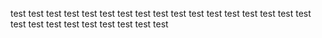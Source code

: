 test test test test test test test test test test test test test test test test test test test test test test test test test test 